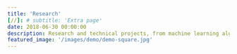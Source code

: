 ```yaml
---
title: 'Research'
[//]: # subtitle: 'Extra page'
date: 2018-06-30 00:00:00
description: Research and technical projects, from machine learning algorithms to hyperloop pods
featured_image: '/images/demo/demo-square.jpg'
---
```


